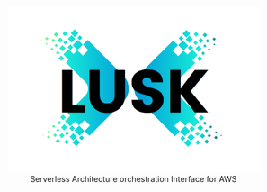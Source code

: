 <div align="center" style="max-width:28rem;">
<img src='Lusk.png'/>
Serverless Architecture orchestration Interface for AWS
</div>